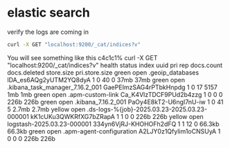 # elastic search

verify the logs are coming in

```bash
curl -X GET "localhost:9200/_cat/indices?v"
```
You will see something like this 
c4c1c1% curl -X GET "localhost:9200/_cat/indices?v"
health status index                                        uuid                   pri rep docs.count docs.deleted store.size pri.store.size
green  open   .geoip_databases                             lDA_es6AQg2yUTM2YQ8dyA   1   0         40            0       37mb           37mb
green  open   .kibana_task_manager_7.16.2_001              GaePEImzSAG4rPTbkHnpdg   1   0         17         5157        1mb            1mb
green  open   .apm-custom-link                             Ca_K4VlzTDCF9PUd2b4zzg   1   0          0            0       226b           226b
green  open   .kibana_7.16.2_001                           PaOy4E8kT2-U6ngI7nU-iw   1   0         41            5      2.7mb          2.7mb
yellow open   .ds-logs-%{job}-2025.03.23-2025.03.23-000001 kK1cUKu3QWKRfXG7bZRapA   1   1          0            0       226b           226b
yellow open   logstash-2025.03.23-000001                   334yn6VjRJ-KHOHOFh2dFQ   1   1         12            0     66.3kb         66.3kb
green  open   .apm-agent-configuration                     A2LJY0z1Qfylim1oCNSUyA   1   0          0            0       226b           226b
```